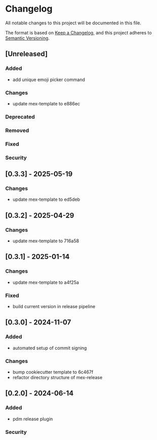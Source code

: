 # Changelog

All notable changes to this project will be documented in this file.

The format is based on [Keep a Changelog](https://keepachangelog.com/en/1.0.0/),
and this project adheres to [Semantic Versioning](https://semver.org/spec/v2.0.0.html).

## [Unreleased]

### Added

- add unique emoji picker command

### Changes

- update mex-template to e886ec

### Deprecated

### Removed

### Fixed

### Security

## [0.3.3] - 2025-05-19

### Changes

- update mex-template to ed5deb

## [0.3.2] - 2025-04-29

### Changes

- update mex-template to 716a58

## [0.3.1] - 2025-01-14

### Changes

- update mex-template to a4f25a

### Fixed

- build current version in release pipeline

## [0.3.0] - 2024-11-07

### Added

- automated setup of commit signing

### Changes

- bump cookiecutter template to 6c467f
- refactor directory structure of mex-release

## [0.2.0] - 2024-06-14

### Added

- pdm release plugin

### Security
